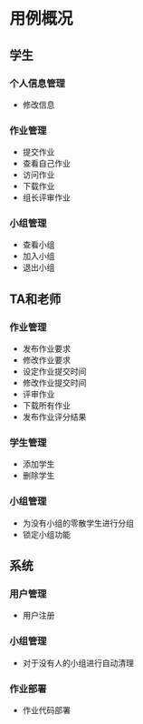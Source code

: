 # 用例概况

## 学生

### 个人信息管理

* 修改信息

### 作业管理

* 提交作业
* 查看自己作业
* 访问作业
* 下载作业
* 组长评审作业

### 小组管理

* 查看小组
* 加入小组
* 退出小组


## TA和老师

### 作业管理

* 发布作业要求
* 修改作业要求
* 设定作业提交时间
* 修改作业提交时间
* 评审作业
* 下载所有作业
* 发布作业评分结果

### 学生管理

* 添加学生
* 删除学生

### 小组管理

* 为没有小组的零散学生进行分组
* 锁定小组功能


## 系统

### 用户管理

* 用户注册

### 小组管理

* 对于没有人的小组进行自动清理

### 作业部署

* 作业代码部署

